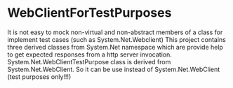 # WebClientForTestPurposes
It is not easy to mock non-virtual and non-abstract members of a class for implement test cases (such as System.Net.Webclient) This project contains three derived classes from System.Net namespace which are provide help to get expected responses from a http server invocation. System.Net.WebClientTestPurpose class is derived from System.Net.WebClient.  So it can be use  instead of System.Net.WebClient (test purposes only!!!)

